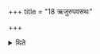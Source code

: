 +++
title = "18 ऋजुरुपवसथः"

+++

<details><summary>थिते</summary>

18. The Upavasatha-day should be simple (as in the basic paradigme).  

</details>
